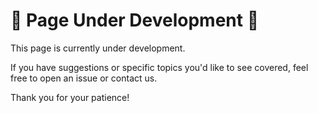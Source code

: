 # 🚧 Page Under Development 🚧

This page is currently under development.

If you have suggestions or specific topics you'd like to see covered, feel free to open an issue or contact us.

Thank you for your patience!
